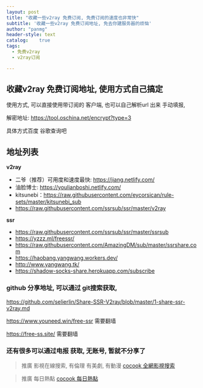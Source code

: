 ```yaml
---
layout: post
title: "收藏一些v2ray 免费订阅, 免费订阅的速度也非常快"
subtitle: '收藏一些v2ray 免费订阅地址, 免去你建服务器的烦恼'
author: "panmg"
header-style: text
catalog:    true
tags:
  - 免费v2ray 
  - v2ray订阅

---
```



## 收藏v2ray 免费订阅地址, 使用方式自己搞定

使用方式, 可以直接使用带订阅的 客户端,  也可以自己解析url 出来 手动填报, 

解密地址: https://tool.oschina.net/encrypt?type=3

具体方式百度 谷歌查询吧

##  地址列表

**v2ray** 

* 二爷（推荐）可用度和速度最快: https://jiang.netlify.com/
* 油脸博士: https://youlianboshi.netlify.com/
* kitsunebi：https://raw.githubusercontent.com/eycorsican/rule-sets/master/kitsunebi_sub
* https://raw.githubusercontent.com/ssrsub/ssr/master/v2ray


**ssr**

* https://raw.githubusercontent.com/ssrsub/ssr/master/ssrsub
* https://yzzz.ml/freessr/
* https://raw.githubusercontent.com/AmazingDM/sub/master/ssrshare.com
* https://haobang.yangwang.workers.dev/
* http://www.yangwang.tk/
* https://shadow-socks-share.herokuapp.com/subscribe 



### github 分享地址, 可以通过 git搜索获取,

https://github.com/selierlin/Share-SSR-V2ray/blob/master/1-share-ssr-v2ray.md

https://www.youneed.win/free-ssr  需要翻墙

https://free-ss.site/  需要翻墙

###  还有很多可以通过电报 获取, 无账号, 暂就不分享了


>推廣 影視在線搜索, 有倫理 有美劇, 有動漫   [cocook 全網影視搜索](https://search.cocook.cn/)

>推廣 每日熱點   [cocook 每日熱點](https://blog.cocook.cn/)

